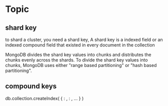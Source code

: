 # Topic
## shard key
to shard a cluster, you need a shard key, A shard key is a indexed field or 
an indexed compound field that existed in every document in the collection


MongoDB divides the shard key values into chunks and distributes the chunks
evenly across the shards. To divide the shard key values into chunks, MongoDB
uses either "range based partitioning" or "hash based partitioning".

## compound keys 
db.collection.createIndex( { <field1>: <type>, <field2>: <type2>, ... } )
